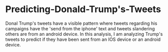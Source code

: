 # Predicting-Donald-Trump's-Tweets

Donal Trump's tweets have a visible pattern where tweets regarding his campaigns have the 'send from the iphone' text and tweets slandering others are from an android device. 
In this analysis, I am analyzing Trump's tweets to predict if they have been sent from an IOS device or an android device. 
